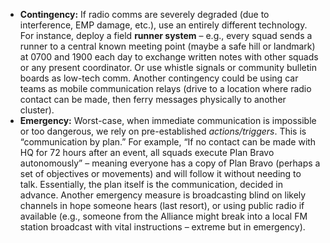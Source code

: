 - **Contingency:** If radio comms are severely degraded (due to interference, EMP damage, etc.), use an entirely different technology. For instance, deploy a field **runner system** – e.g., every squad sends a runner to a central known meeting point (maybe a safe hill or landmark) at 0700 and 1900 each day to exchange written notes with other squads or any present coordinator. Or use whistle signals or community bulletin boards as low-tech comm. Another contingency could be using car teams as mobile communication relays (drive to a location where radio contact can be made, then ferry messages physically to another cluster).  
- **Emergency:** Worst-case, when immediate communication is impossible or too dangerous, we rely on pre-established _actions/triggers_. This is “communication by plan.” For example, “If no contact can be made with HQ for 72 hours after an event, all squads execute Plan Bravo autonomously” – meaning everyone has a copy of Plan Bravo (perhaps a set of objectives or movements) and will follow it without needing to talk. Essentially, the plan itself is the communication, decided in advance. Another emergency measure is broadcasting blind on likely channels in hope someone hears (last resort), or using public radio if available (e.g., someone from the Alliance might break into a local FM station broadcast with vital instructions – extreme but in emergency).